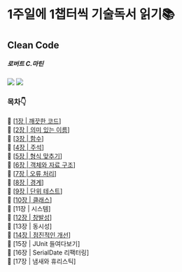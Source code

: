 # 1주일에 1챕터씩 기술독서 읽기📚
## Clean Code 
##### 로버트 C.마틴
![](https://images.velog.io/images/zero9657/post/c94c2cdb-99c2-4a5a-a0f3-66e154fdbb0f/%EB%8B%A4%EC%9A%B4%EB%A1%9C%EB%93%9C.jpg)
![](./서니/블로그/기술블로그/다운로드.jpg)
         
                
### 목차👇               
📖  [[1장 | 깨끗한 코드](./chapter_1/ch_1.md)]    
📖 [[2장 | 의미 있는 이름](./chapter_2/ch_2.md)]    
📖 [[3장 | 함수](./chapter_3/ch_3.md)]     
📖 [[4장 | 주석](./chapter_4/ch_4.md)]     
📖 [[5장 | 형식 맞추기](./chapter_5/ch_5.md)]     
📖 [[6장 | 객체와 자료 구조](./chapter_6/ch_6.md)]       
📖 [[7장 | 오류 처리](./chapter_7/ch_7.md)]    
📖 [[8장 | 경계](./chapter_8/ch_8.md)]    
📖 [[9장 | 단위 테스트](./chapter_9/ch_9.md)]    
📖 [[10장 | 클래스](./chapter_10/ch_10.md)]   
📖 [11장 | 시스템]    
📖 [[12장 | 창발성](./chapter_12/ch_12.md)]    
📖 [13장 | 동시성]    
📖 [[14장 | 점진적인 개선](./chapter_14/ch_14.md)]    
📖 [15장 | JUnit 들여다보기]     
📖 [16장 | SerialDate 리팩터링]    
📖 [17장 | 냄새와 휴리스틱]    



 
